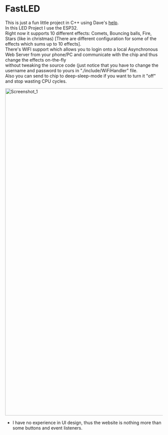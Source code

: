 # FastLED

This is just a fun little project in C++ using Dave's [help](https://www.youtube.com/watch?v=HlBR_jOpZv0&list=PLF2KJ6Gy3cZ7ynsp8s4tnqEFmY15CKhmH&ab_channel=Dave%27sGarage). <br/>
In this LED Project I use the ESP32. <br/>
Right now it supports 10 different effects: Comets, Bouncing balls, Fire, Stars (like in christmas) [There are different configuration for some of the effects which sums up to 10 effects]. <br/>
There's WIFI support which allows you to login onto a local Asynchronous Web Server from your phone/PC and communicate with the chip and thus change the effects on-the-fly <br/>
without tweaking the source code (just notice that you have to change the username and password to yours in "./include/WiFiHandler" file. <br/>
Also you can send to chip to deep-sleep-mode if you want to turn it "off" and stop wasting CPU cycles. <br/>

<img width="1045" alt="Screenshot_1" src="https://user-images.githubusercontent.com/72410493/130970716-502336c5-2c26-43eb-8958-8e9507fdb511.png">

* I have no experience in UI design, thus the website is nothing more than some buttons and event listeners.

